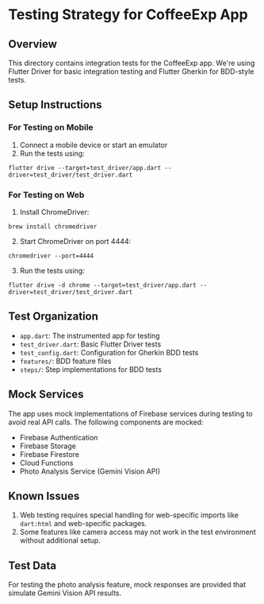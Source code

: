 # Testing Strategy for CoffeeExp App

## Overview
This directory contains integration tests for the CoffeeExp app. We're using Flutter Driver for basic integration testing and Flutter Gherkin for BDD-style tests.

## Setup Instructions

### For Testing on Mobile
1. Connect a mobile device or start an emulator
2. Run the tests using:
```
flutter drive --target=test_driver/app.dart --driver=test_driver/test_driver.dart
```

### For Testing on Web
1. Install ChromeDriver:
```
brew install chromedriver
```
2. Start ChromeDriver on port 4444:
```
chromedriver --port=4444
```
3. Run the tests using:
```
flutter drive -d chrome --target=test_driver/app.dart --driver=test_driver/test_driver.dart
```

## Test Organization
- `app.dart`: The instrumented app for testing
- `test_driver.dart`: Basic Flutter Driver tests
- `test_config.dart`: Configuration for Gherkin BDD tests
- `features/`: BDD feature files
- `steps/`: Step implementations for BDD tests

## Mock Services
The app uses mock implementations of Firebase services during testing to avoid real API calls. The following components are mocked:
- Firebase Authentication
- Firebase Storage
- Firebase Firestore
- Cloud Functions
- Photo Analysis Service (Gemini Vision API)

## Known Issues
1. Web testing requires special handling for web-specific imports like `dart:html` and web-specific packages.
2. Some features like camera access may not work in the test environment without additional setup.

## Test Data
For testing the photo analysis feature, mock responses are provided that simulate Gemini Vision API results.